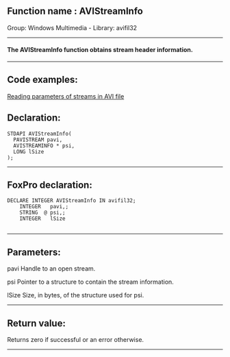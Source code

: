 
## Function name : AVIStreamInfo
Group: Windows Multimedia - Library: avifil32    
***  


#### The AVIStreamInfo function obtains stream header information.
***  


## Code examples:
[Reading parameters of streams in AVI file](../../samples/sample_429.md)  

## Declaration:
```foxpro  
STDAPI AVIStreamInfo(
  PAVISTREAM pavi,
  AVISTREAMINFO * psi,
  LONG lSize
);  
```  
***  


## FoxPro declaration:
```foxpro  
DECLARE INTEGER AVIStreamInfo IN avifil32;
	INTEGER   pavi,;
	STRING  @ psi,;
	INTEGER   lSize
  
```  
***  


## Parameters:
pavi
Handle to an open stream.

psi
Pointer to a structure to contain the stream information.

lSize
Size, in bytes, of the structure used for psi.
  
***  


## Return value:
Returns zero if successful or an error otherwise.  
***  

